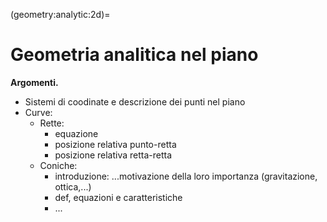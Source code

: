 (geometry:analytic:2d)=
# Geometria analitica nel piano

**Argomenti.**

- Sistemi di coodinate e descrizione dei punti nel piano
- Curve:
  - Rette:
    - equazione
    - posizione relativa punto-retta
    - posizione relativa retta-retta
  - Coniche:
    - introduzione: ...motivazione della loro importanza (gravitazione, ottica,...)
    - def, equazioni e caratteristiche
    - ...


